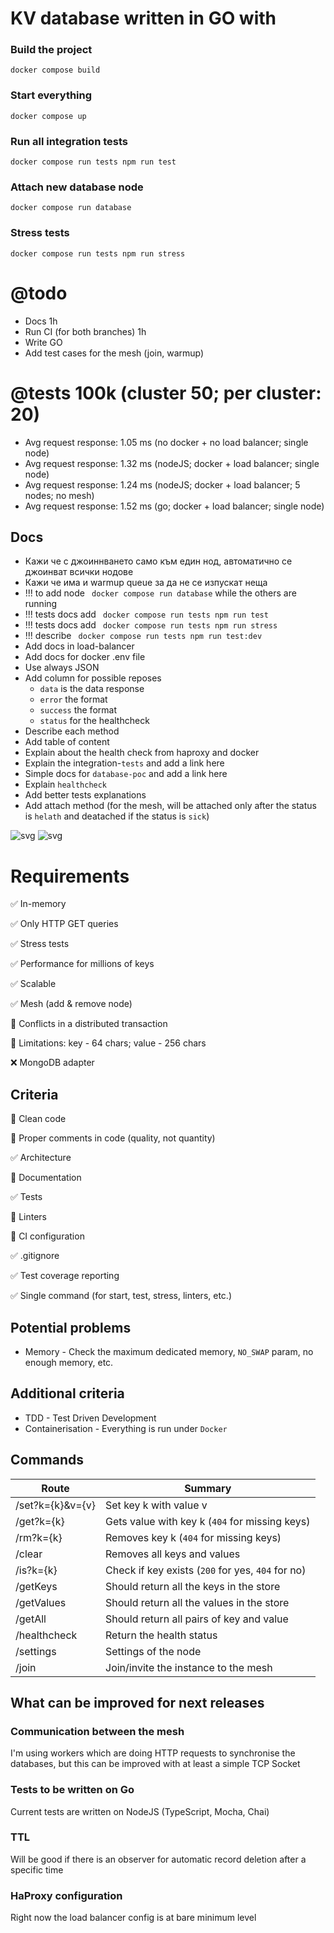 # KV database written in GO with 

### Build the project
`docker compose build`

### Start everything
`docker compose up`

### Run all integration tests
`docker compose run tests npm run test`

### Attach new database node
`docker compose run database`

### Stress tests
`docker compose run tests npm run stress`


# @todo
- Docs 1h
- Run CI (for both branches) 1h 
- Write GO
- Add test cases for the mesh (join, warmup)

# @tests 100k (cluster 50; per cluster: 20)
- Avg request response: 1.05 ms (no docker + no load balancer; single node)
- Avg request response: 1.32 ms (nodeJS; docker + load balancer; single node)
- Avg request response: 1.24 ms (nodeJS; docker + load balancer; 5 nodes; no mesh)
- Avg request response: 1.52 ms (go; docker + load balancer; single node)

## Docs
- Кажи че с джоиннването само към един нод, автоматично се джоинват всички нодове
- Кажи че има и warmup queue за да не се изпускат неща
- !!! to add node ` docker compose run database` while the others are running
- !!! tests docs add ` docker compose run tests npm run test`
- !!! tests docs add ` docker compose run tests npm run stress`
- !!! describe ` docker compose run tests npm run test:dev`
- Add docs in load-balancer
- Add docs for docker .env file
- Use always JSON
- Add column for possible reposes
  - `data` is the data response
  - `error` the format
  - `success` the format
  - `status` for the healthcheck
- Describe each method
- Add table of content
- Explain about the health check from haproxy and docker
- Explain the  integration-`tests` and add a link here
- Simple docs for `database-poc` and add a link here
- Explain `healthcheck`
- Add better tests explanations
- Add attach method (for the mesh, will be attached only after the status is `helath` and deatached if the status is `sick`)


![svg](/docs/mesh-state-1.svg)
![svg](/docs/mesh-state-2.svg)

# Requirements

✅ In-memory

✅ Only HTTP GET queries

✅ Stress tests

✅ Performance for millions of keys

✅ Scalable

✅ Mesh (add & remove node)

🔲 Conflicts in a distributed transaction

🔲 Limitations: key - 64 chars; value - 256 chars

❌ MongoDB adapter

## Criteria


🔲 Clean code

🔲 Proper comments in code (quality, not quantity)

✅ Architecture

🔲 Documentation

✅ Tests

🔲 Linters

🔲 CI configuration

✅ .gitignore

✅ Test coverage reporting

✅ Single command (for start, test, stress, linters, etc.)

## Potential problems

- Memory - Check the maximum dedicated memory, `NO_SWAP` param, no enough memory, etc.  

## Additional criteria
- TDD - Test Driven Development
- Containerisation - Everything is run under `Docker`

## Commands

| Route            | Summary                                           |
|------------------|---------------------------------------------------|
| /set?k={k}&v={v} | Set key k with value v                            |
| /get?k={k}       | Gets value with key k (`404` for missing keys)    |
| /rm?k={k}        | Removes key k (`404` for missing keys)            |
| /clear           | Removes all keys and values                       |
| /is?k={k}        | Check if key exists (`200` for yes, `404` for no) |
| /getKeys         | Should return all the keys in the store           |
| /getValues       | Should return all the values in the store         |
| /getAll          | Should return all pairs of key and value          |
| /healthcheck     | Return the health status                          |
| /settings        | Settings of the node                              |
| /join            | Join/invite the instance to the mesh              |

## What can be improved for next releases

### Communication between the mesh

I'm using workers which are doing HTTP requests to synchronise the databases,
but this can be improved with at least a simple TCP Socket

### Tests to be written on Go

Current tests are written on NodeJS (TypeScript, Mocha, Chai)

### TTL

Will be good if there is an observer for automatic record deletion after a specific time

### HaProxy configuration

Right now the load balancer config is at bare minimum level
